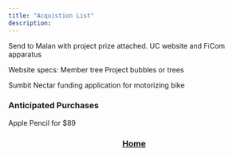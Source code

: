 ```yaml
---
title: "Acquistion List"
description:
---
```


Send to Malan with project prize attached.
UC website and FiCom apparatus

Website specs:
Member tree
Project bubbles or trees

Sumbit Nectar funding application for motorizing bike

### Anticipated Purchases
Apple Pencil for $89

<div style="text-align: center;">  

### [Home](/Anthology)
</div>